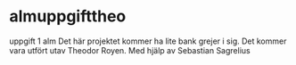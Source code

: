 # almuppgifttheo
uppgift 1 alm
Det här projektet kommer ha lite bank grejer i sig.
Det kommer vara utfört utav Theodor Royen. Med hjälp av Sebastian Sagrelius
